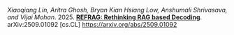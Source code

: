 *Xiaoqiang Lin, Aritra Ghosh, Bryan Kian Hsiang Low, Anshumali Shrivasava, and Vijai Mohan*. 2025. [**REFRAG: Rethinking RAG based Decoding**](https://arxiv.org/abs/2509.01092). arXiv:2509.01092 [cs.CL] https://arxiv.org/abs/2509.01092
